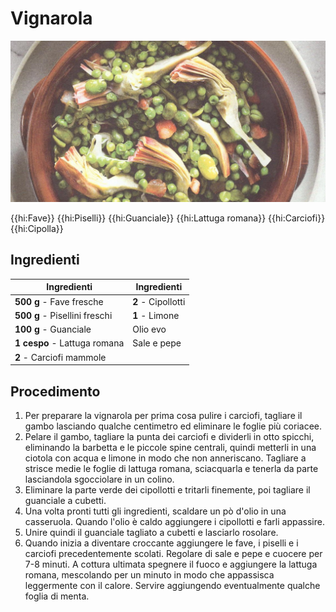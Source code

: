 # Vignarola

![](img/Vignarola.jpg)


{{hi:Fave}}
{{hi:Piselli}}
{{hi:Guanciale}}
{{hi:Lattuga romana}}
{{hi:Carciofi}}
{{hi:Cipolla}}

## Ingredienti

| Ingredienti                  | Ingredienti             |
| ---------------------------- | ----------------------- |
| **500 g** - Fave fresche | **2** - Cipollotti |
| **500 g** - Pisellini freschi | **1** - Limone |
| **100 g** - Guanciale | Olio evo |
| **1 cespo** - Lattuga romana | Sale e pepe |
| **2** - Carciofi mammole | |

## Procedimento

1. Per preparare la vignarola per prima cosa pulire i carciofi, tagliare il gambo lasciando qualche centimetro ed eliminare le foglie più coriacee.
1. Pelare il gambo, tagliare la punta dei carciofi e dividerli in otto spicchi, eliminando la barbetta e le piccole spine centrali, quindi metterli in una ciotola con acqua e limone in modo che non anneriscano. Tagliare a strisce medie le foglie di lattuga romana, sciacquarla e tenerla da parte lasciandola sgocciolare in un colino.
1. Eliminare la parte verde dei cipollotti e tritarli finemente, poi tagliare il guanciale a cubetti.
1. Una volta pronti tutti gli ingredienti, scaldare un pò d'olio in una casseruola. Quando l'olio è caldo aggiungere i cipollotti e farli appassire.
1. Unire quindi il guanciale tagliato a cubetti e lasciarlo rosolare.
1. Quando inizia a diventare croccante aggiungere le fave, i piselli e i carciofi precedentemente scolati. Regolare di sale e pepe e cuocere per 7-8 minuti. A cottura ultimata spegnere il fuoco e aggiungere la lattuga romana, mescolando per un minuto in modo che appassisca leggermente con il calore. Servire aggiungendo eventualmente qualche foglia di menta.
